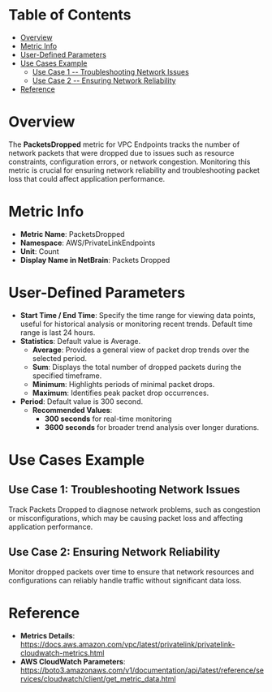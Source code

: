 # Table of Contents
- [Overview](#overview)
- [Metric Info](#metric-info)
- [User-Defined Parameters](#user-defined-parameters)
- [Use Cases Example](#example)
    - [Use Case 1 -- Troubleshooting Network Issues](#example-1) 
    - [Use Case 2 -- Ensuring Network Reliability](#example-2)
- [Reference](#reference)

# Overview <a name="overview"></a>
The <b>PacketsDropped</b> metric for VPC Endpoints tracks the number of network packets that were dropped due to issues such as resource constraints, configuration errors, or network congestion. Monitoring this metric is crucial for ensuring network reliability and troubleshooting packet loss that could affect application performance.

# Metric Info <a name="metric-info"></a>
* <b>Metric Name</b>: PacketsDropped
* <b>Namespace</b>: AWS/PrivateLinkEndpoints
* <b>Unit</b>: Count
* <b>Display Name in NetBrain</b>: Packets Dropped

# User-Defined Parameters <a name="user-defined-parameters"></a>
* <b>Start Time / End Time</b>: Specify the time range for viewing data points, useful for historical analysis or monitoring recent trends. Default time range is last 24 hours.
* <b>Statistics</b>: Default value is Average.
  * <b>Average</b>: Provides a general view of packet drop trends over the selected period.
  * <b>Sum</b>: Displays the total number of dropped packets during the specified timeframe.
  * <b>Minimum</b>: Highlights periods of minimal packet drops.
  * <b>Maximum</b>: Identifies peak packet drop occurrences.
* <b>Period</b>: Default value is 300 second.
  * <b>Recommended Values</b>:
    * <b>300 seconds</b> for real-time monitoring
    * <b>3600 seconds</b> for broader trend analysis over longer durations.

# Use Cases Example <a name="example"></a>
## Use Case 1: Troubleshooting Network Issues <a name="example-1"></a>
Track Packets Dropped to diagnose network problems, such as congestion or misconfigurations, which may be causing packet loss and affecting application performance.



## Use Case 2: Ensuring Network Reliability <a name="example-2"></a>
Monitor dropped packets over time to ensure that network resources and configurations can reliably handle traffic without significant data loss.



# Reference <a name="reference"></a>
* <b>Metrics Details</b>: https://docs.aws.amazon.com/vpc/latest/privatelink/privatelink-cloudwatch-metrics.html
* <b>AWS CloudWatch Parameters</b>: https://boto3.amazonaws.com/v1/documentation/api/latest/reference/services/cloudwatch/client/get_metric_data.html